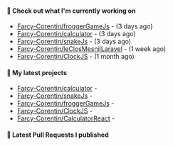 #### 👷 Check out what I'm currently working on

- [Farcy-Corentin/froggerGameJs](https://github.com/Farcy-Corentin/froggerGameJs) -  (3 days ago)
- [Farcy-Corentin/calculator](https://github.com/Farcy-Corentin/calculator) -  (3 days ago)
- [Farcy-Corentin/snakeJs](https://github.com/Farcy-Corentin/snakeJs) -  (3 days ago)
- [Farcy-Corentin/leClosMesnilLaravel](https://github.com/Farcy-Corentin/leClosMesnilLaravel) -  (1 week ago)
- [Farcy-Corentin/ClockJS](https://github.com/Farcy-Corentin/ClockJS) -  (1 month ago)

#### 🌱 My latest projects

- [Farcy-Corentin/calculator](https://github.com/Farcy-Corentin/calculator) - 
- [Farcy-Corentin/snakeJs](https://github.com/Farcy-Corentin/snakeJs) - 
- [Farcy-Corentin/froggerGameJs](https://github.com/Farcy-Corentin/froggerGameJs) - 
- [Farcy-Corentin/ClockJS](https://github.com/Farcy-Corentin/ClockJS) - 
- [Farcy-Corentin/CalculatorReact](https://github.com/Farcy-Corentin/CalculatorReact) - 

#### 🔨 Latest Pull Requests I published
